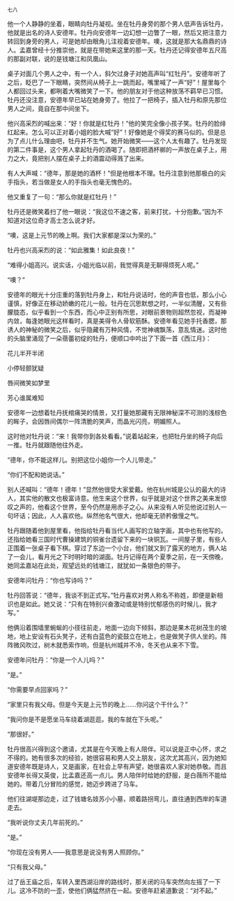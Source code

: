     七八 

   他一个人静静的坐着，眼睛向牡丹凝视。坐在牡丹身旁的那个男人低声告诉牡丹，他就是出名的诗人安德年。牡丹向安德年一边幻想一边瞥了一眼，然后又把注意力转回到身旁的男人，可是她却由眼角儿注视着安德年。噢，这就是那大名鼎鼎的诗人。孟嘉曾经十分推崇他，就是在带她来这里的那一天。牡丹还记得安德年五尺高的那副对联，说的是钱塘江和凤凰山。

   桌子对面几个男人之中，有一个人，斜欠过身子对她高声叫“红牡丹”。安德年听了之后，眨巴了一下眼睛，突然间从椅子上一跳而起，嘴里喊了一声“好”！屋里每个人都回过头来，都咧着大嘴微笑了一下。他的朋友对于他这种放荡不羁早已习惯。牡丹还没注意，安德年早已站在她身旁了。他拉了一把椅子，插入牡丹和原先那位男人之间，竟自在那中间坐下。

   他兴高采烈的喊出来：“好！你就是红牡丹！”他的笑完全像小孩子笑。牡丹的脸绯红起来。怎么可以正对着小姐的脸大喊“好”！好像她是个得奖的赛马似的。但是总为了点儿什么理由吧，牡丹并不生气。她开始微笑——这个人太有趣了。牡丹发现的第二件事是，这个男人拿起牡丹的酒喝了。随即把酒杯梆的一声放在桌子上，用力之大，竟把别人摆在桌子上的酒震动得溅了出来。

   有人大声喊：“德年，那是她的酒杯！”但是他根本不理。牡丹注意到他那极白的尖手指头，若当做是女人的手指头也毫无愧色的。

   他又重复了一句：“那么你就是红牡丹！”

   牡丹还是微笑着扫了他一眼说：“我这位不速之客，前来打扰，十分抱歉。”因为不知道对这位奇才高士怎么说才好。

   “噢，这是上元节的晚上啊。我们大家都是深以为荣的。”

   牡丹也兴高采烈的说：“如此雅集！如此良夜！”

   “难得小姐高兴。说实话，小姐光临以前，我觉得真是无聊得烦死人呢。”

   “噢？”

   安德年的眼光十分庄重的落到牡丹身上，和牡丹说话时，他的声音也低，那么小心谨慎，好像正在移动娇嫩的花儿一般。牡丹在沉思默想之时，一半似清醒，又有些朦胧态，似乎看到一个东西，而心中正别有所思，对眼前景物则超然忽视，而凝神内敛，每逢她眼光这样看时，真是美得令人骨软筋酥。安德年看见她手托香腮，那诱人的神秘的微笑之后，似乎隐藏有万种风情，不觉神魂飘荡，意乱情迷。这时他的头脑里涌现了一朵蓓蕾初绽的牡丹，便顺口中吟出了下面一首《西江月》：

   花儿半开半闭

   小停轻颤犹疑

   唇间微笑如梦里

   芳心谁属难知

   安德年一边想着牡丹抚棺痛哭的情景，又打量她那藏有无限神秘深不可测的浅棕色的眸子，会因唇间偶尔一阵清脆的笑声，而晶光闪亮，明媚照人。

   这时他对牡丹说：“来！我带你到各处看看。”说着站起来，也把牡丹坐的椅子向后一推。牡丹就跟随他往外走。

   “德年，你不能这样儿。别把这位小姐你一个人儿带走。”

   “你们不配和她说话。”

   别人还喊叫：“德年！德年！”显然他很受大家爱戴。他在杭州城是公认的最大的诗人，其实他的散文也极富诗意。他生来这个世界，似乎就是对这个世界之美来发惊叹之声的，他看这个世界，至今仍然是用赤子之心。从来没有人听见他说过别人一句坏话；因此，人人喜欢他。纵然他名气很大，他却毫无骄矜傲慢之气。

   牡丹跟随着他到屋里看，他指给牡丹看当代人画写的立轴字画，其中也有他写的。还指给她看三国时代曹操建筑的铜雀台遗留下来的一块铜瓦。一间屋子里，有些人正围着一张桌子看下棋。穿过了东边一个小台，他们就又到了露天的地方，俩人站了一会儿，看月光之下时明时暗的湖面。牡丹记得在两个夏季之前，在一天傍晚，她同孟嘉站在此处，观望远处的钱塘江，就犹如一条银色的带子。

   安德年问牡丹：“你也写诗吗？”

   牡丹回答说：“德年，我谈不到正式写。”牡丹喜欢对男人称名不称姓，即便是新相识也是如此。她又说：“只有在特别兴奋激动或是特别忧郁感伤的时候儿，我才写。”

   他俩沿着围墙里蜿蜒的小径往前走，地面一边向下倾斜，那边是果木花树茂生的坡地，地上安设有石头凳子，还有白蓝色的瓷鼓立在地上，也是做凳子供人坐的。阵阵微风吹过，树木就悉索作响，但是杭州城并不冷，冬天也从来不下雪。

   安德年问牡丹：“你是一个人儿吗？”

   “是。”

   “你需要早点回家吗？”

   “家里只有我父母。但是今天是上元节的晚上……你问这个干什么？”

   “我问你是不是愿坐马车绕着湖逛逛。我的车就在下头呢。”

   “那很好。”

   牡丹很高兴得到这个邀请，尤其是在今天晚上有人陪伴。可以说是正中心怀，求之不得的。她有很多次的经验，她很容易和男人交上朋友，这次尤其高兴，因为她知道安德年既是诗人，又是画家，在社会上早有声望，她很喜欢人家对她恭敬。而且安德年长得又英俊，比孟嘉还高一点儿。男人陪伴时给她的舒服，是白薇所不能给她的。带着几分冒险的感觉，她迈步跨进了马车。

   他们往湖堤那边走，过了钱塘名妓苏小小墓，顺着路拐弯儿，直往通到西岸的车道走去。

   “我听说你丈夫几年前死的。”

   “是。”

   “你现在没有男人——我意思是说没有男人照顾你。”

   “只有我父母。”

   过了岳王庙之后，车转入里西湖沿岸的路线时，那关闭的马车突然向左摇了一下儿。这冷不防的一歪，使他们俩猛然挤在一起。安德年赶紧道歉说：“对不起。”

